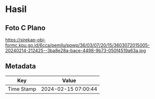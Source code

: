 # Hasil

## Foto C Plano

https://sirekap-obj-formc.kpu.go.id/6cca/pemilu/ppwp/36/03/07/20/15/3603072015005-20240214-212425--3ba8e28a-bace-4498-9b73-050f4519a63a.jpg


## Metadata

| Key        | Value               |
| ---------- | ------------------- |
| Time Stamp | 2024-02-15 07:00:44 |



